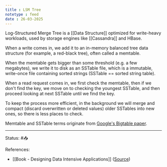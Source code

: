 ```yaml
---
title : LSM Tree
notetype : feed
date : 26-03-2025
---
```



Log-Structured Merge Tree is a [[Data Structure]] optimized for write-heavy workloads, used by storage engines like [[Cassandra]] and HBase. 

When a write comes in, we add it to an in-memory balanced tree data structure (for example, a red-black tree), often called a memtable.

When the memtable gets bigger than some threshold (e.g. a few megabytes), we write it to disk as an SSTable file, which is a immutable, write-once file containing sorted strings (SSTable == sorted string table).

When a read request comes in, we first check the memtable, then if we don't find the key, we move on to checking the youngest SSTable, and then proceed looking at next SSTable until we find the key.

To keep the process more efficient, in the background we will merge and compact (discard overwritten or deleted values) older SSTables into new ones, so there is less places to check.

Memtable and SSTable terms originate from [Google's Bigtable paper](https://static.googleusercontent.com/media/research.google.com/en//archive/bigtable-osdi06.pdf).

-----

Status: #📥

References:
- [[Book - Designing Data Intensive Applications]] ([Source](https://www.amazon.com/Designing-Data-Intensive-Applications-Reliable-Maintainable/dp/1449373321))